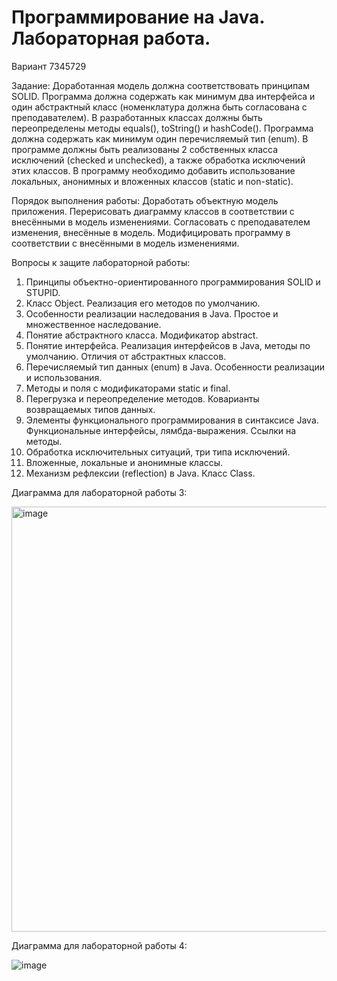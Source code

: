 # Программирование на Java. Лабораторная работа.

Вариант 7345729

Задание:
Доработанная модель должна соответствовать принципам SOLID.
Программа должна содержать как минимум два интерфейса и один абстрактный класс (номенклатура должна быть согласована с преподавателем).
В разработанных классах должны быть переопределены методы equals(), toString() и hashCode().
Программа должна содержать как минимум один перечисляемый тип (enum).
В программе должны быть реализованы 2 собственных класса исключений (checked и unchecked), а также обработка исключений этих классов.
В программу необходимо добавить использование локальных, анонимных и вложенных классов (static и non-static).

Порядок выполнения работы:
Доработать объектную модель приложения.
Перерисовать диаграмму классов в соответствии с внесёнными в модель изменениями.
Согласовать с преподавателем изменения, внесённые в модель.
Модифицировать программу в соответствии с внесёнными в модель изменениями.

Вопросы к защите лабораторной работы:
1. Принципы объектно-ориентированного программирования SOLID и STUPID.
2. Класс Object. Реализация его методов по умолчанию.
3. Особенности реализации наследования в Java. Простое и множественное наследование.
4. Понятие абстрактного класса. Модификатор abstract.
5. Понятие интерфейса. Реализация интерфейсов в Java, методы по умолчанию. Отличия от абстрактных классов.
6. Перечисляемый тип данных (enum) в Java. Особенности реализации и использования.
7. Методы и поля с модификаторами static и final.
8. Перегрузка и переопределение методов. Коварианты возвращаемых типов данных.
9. Элементы функционального программирования в синтаксисе Java. Функциональные интерфейсы, лямбда-выражения. Ссылки на методы.
10. Обработка исключительных ситуаций, три типа исключений.
11. Вложенные, локальные и анонимные классы.
12. Механизм рефлексии (reflection) в Java. Класс Class.


Диаграмма для лабораторной работы 3:

<img width="680" alt="image" src="https://user-images.githubusercontent.com/72685907/211214633-a9483d9e-cc44-4011-8aea-4e3682015742.png">

Диаграмма для лабораторной работы 4:

![image](https://user-images.githubusercontent.com/72685907/215352564-f94d7f24-3659-4e3b-90db-8a33942e4035.png)
